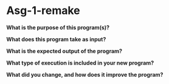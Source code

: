 # Asg-1-remake
**What is the purpose of this program(s)?**

**What does this program take as input?**

**What is the expected output of the program?**

**What type of execution is included in your new program?**

**What did you change, and how does it improve the program?**
